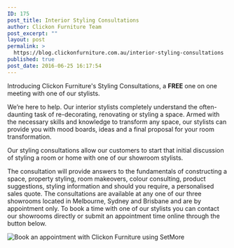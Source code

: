 ```yaml
---
ID: 175
post_title: Interior Styling Consultations
author: Clickon Furniture Team
post_excerpt: ""
layout: post
permalink: >
  https://blog.clickonfurniture.com.au/interior-styling-consultations
published: true
post_date: 2016-06-25 16:17:54
---
```

Introducing Clickon Furniture's Styling Consultations, a <b>FREE</b> one on one meeting with one of our stylists.

<!--more-->

We’re here to help. Our interior stylists completely understand the often-daunting task of re-decorating, renovating or styling a space. Armed with the necessary skills and knowledge to transform any space, our stylists can provide you with mood boards, ideas and a final proposal for your room transformation.

Our styling consultations allow our customers to start that initial discussion of styling a room or home with one of our showroom stylists.

The consultation will provide answers to the fundamentals of constructing a space, property styling, room makeovers, colour consulting, product suggestions, styling information and should you require, a personalised sales quote. The consultations are available at any one of our three showrooms located in Melbourne, Sydney and Brisbane and are by appointment only. To book a time with one of our stylists you can contact our showrooms directly or submit an appointment time online through the button below.

<script id="setmore_script" src="https://my.setmore.com/js/iframe/setmore_iframe.js" type="text/javascript"></script><a id="Setmore_button_iframe" style="float: none; text-decoration: none; border: none;" href="https://my.setmore.com/shortBookingPage/d9c37727-c075-4fab-94d7-60398cb9391c"><img src="https://my.setmore.com/images/bookappt/SetMore-book-button.png" alt="Book an appointment with Clickon Furniture using SetMore" border="none" /></a>
